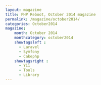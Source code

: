 ```yaml
---
layout: magazine
title: PHP Reboot, October 2014 magazine
permalink: /magazine/october2014/
categories: October2014
magazine:
    month: October 2014
    monthcategory: october2014
    showtagsleft :
      - Laravel
      - Symfony
      - Cakephp
    showtagsright :
      - Yii
      - Tools
      - Library
---
```


